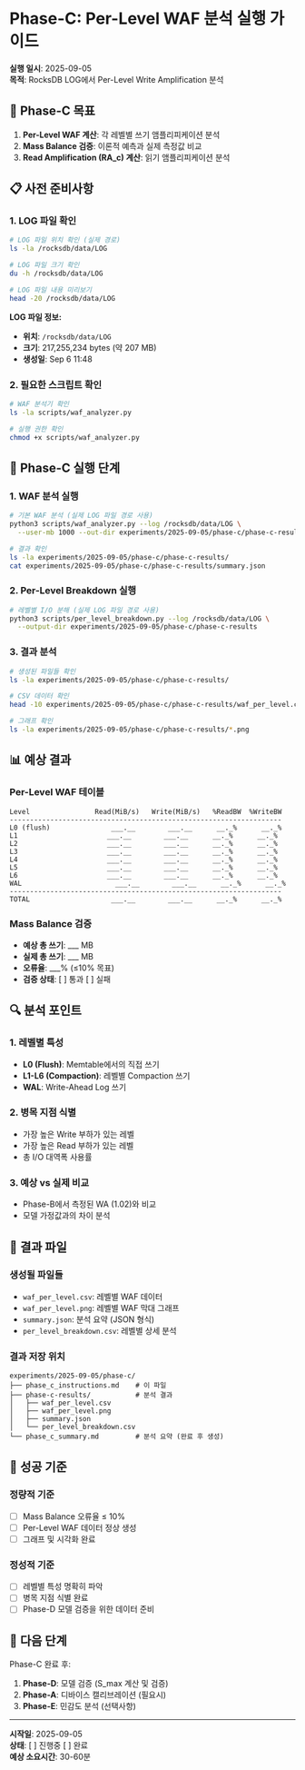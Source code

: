 # Phase-C: Per-Level WAF 분석 실행 가이드

**실행 일시**: 2025-09-05  
**목적**: RocksDB LOG에서 Per-Level Write Amplification 분석  

## 🎯 Phase-C 목표

1. **Per-Level WAF 계산**: 각 레벨별 쓰기 앰플리피케이션 분석
2. **Mass Balance 검증**: 이론적 예측과 실제 측정값 비교
3. **Read Amplification (RA_c) 계산**: 읽기 앰플리피케이션 분석

## 📋 사전 준비사항

### 1. LOG 파일 확인
```bash
# LOG 파일 위치 확인 (실제 경로)
ls -la /rocksdb/data/LOG

# LOG 파일 크기 확인
du -h /rocksdb/data/LOG

# LOG 파일 내용 미리보기
head -20 /rocksdb/data/LOG
```

**LOG 파일 정보:**
- **위치**: `/rocksdb/data/LOG`
- **크기**: 217,255,234 bytes (약 207 MB)
- **생성일**: Sep 6 11:48

### 2. 필요한 스크립트 확인
```bash
# WAF 분석기 확인
ls -la scripts/waf_analyzer.py

# 실행 권한 확인
chmod +x scripts/waf_analyzer.py
```

## 🚀 Phase-C 실행 단계

### 1. WAF 분석 실행
```bash
# 기본 WAF 분석 (실제 LOG 파일 경로 사용)
python3 scripts/waf_analyzer.py --log /rocksdb/data/LOG \
  --user-mb 1000 --out-dir experiments/2025-09-05/phase-c/phase-c-results --plot

# 결과 확인
ls -la experiments/2025-09-05/phase-c/phase-c-results/
cat experiments/2025-09-05/phase-c/phase-c-results/summary.json
```

### 2. Per-Level Breakdown 실행
```bash
# 레벨별 I/O 분해 (실제 LOG 파일 경로 사용)
python3 scripts/per_level_breakdown.py --log /rocksdb/data/LOG \
  --output-dir experiments/2025-09-05/phase-c/phase-c-results
```

### 3. 결과 분석
```bash
# 생성된 파일들 확인
ls -la experiments/2025-09-05/phase-c/phase-c-results/

# CSV 데이터 확인
head -10 experiments/2025-09-05/phase-c/phase-c-results/waf_per_level.csv

# 그래프 확인
ls -la experiments/2025-09-05/phase-c/phase-c-results/*.png
```

## 📊 예상 결과

### Per-Level WAF 테이블
```
Level                Read(MiB/s)   Write(MiB/s)   %ReadBW  %WriteBW
-------------------------------------------------------------------
L0 (flush)               ___.__        ___.__      __._%      __._%
L1                      ___.__        ___.__      __._%      __._%
L2                      ___.__        ___.__      __._%      __._%
L3                      ___.__        ___.__      __._%      __._%
L4                      ___.__        ___.__      __._%      __._%
L5                      ___.__        ___.__      __._%      __._%
L6                      ___.__        ___.__      __._%      __._%
WAL                       ___.__        ___.__      __._%      __._%
-------------------------------------------------------------------
TOTAL                    ___.__        ___.__      __._%      __._%
```

### Mass Balance 검증
- **예상 총 쓰기**: ___ MB
- **실제 총 쓰기**: ___ MB  
- **오류율**: ___% (≤10% 목표)
- **검증 상태**: [ ] 통과 [ ] 실패

## 🔍 분석 포인트

### 1. 레벨별 특성
- **L0 (Flush)**: Memtable에서의 직접 쓰기
- **L1-L6 (Compaction)**: 레벨별 Compaction 쓰기
- **WAL**: Write-Ahead Log 쓰기

### 2. 병목 지점 식별
- 가장 높은 Write 부하가 있는 레벨
- 가장 높은 Read 부하가 있는 레벨
- 총 I/O 대역폭 사용률

### 3. 예상 vs 실제 비교
- Phase-B에서 측정된 WA (1.02)와 비교
- 모델 가정값과의 차이 분석

## 📁 결과 파일

### 생성될 파일들
- `waf_per_level.csv`: 레벨별 WAF 데이터
- `waf_per_level.png`: 레벨별 WAF 막대 그래프
- `summary.json`: 분석 요약 (JSON 형식)
- `per_level_breakdown.csv`: 레벨별 상세 분석

### 결과 저장 위치
```
experiments/2025-09-05/phase-c/
├── phase_c_instructions.md    # 이 파일
├── phase-c-results/           # 분석 결과
│   ├── waf_per_level.csv
│   ├── waf_per_level.png
│   ├── summary.json
│   └── per_level_breakdown.csv
└── phase_c_summary.md         # 분석 요약 (완료 후 생성)
```

## 🎯 성공 기준

### 정량적 기준
- [ ] Mass Balance 오류율 ≤ 10%
- [ ] Per-Level WAF 데이터 정상 생성
- [ ] 그래프 및 시각화 완료

### 정성적 기준
- [ ] 레벨별 특성 명확히 파악
- [ ] 병목 지점 식별 완료
- [ ] Phase-D 모델 검증을 위한 데이터 준비

## 🚀 다음 단계

Phase-C 완료 후:
1. **Phase-D**: 모델 검증 (S_max 계산 및 검증)
2. **Phase-A**: 디바이스 캘리브레이션 (필요시)
3. **Phase-E**: 민감도 분석 (선택사항)

---
**시작일**: 2025-09-05  
**상태**: [ ] 진행중 [ ] 완료  
**예상 소요시간**: 30-60분
